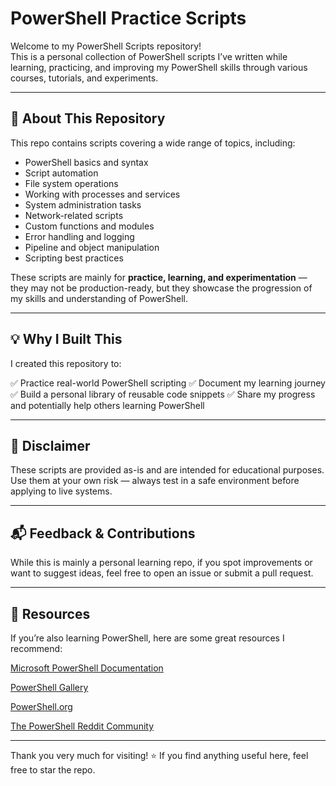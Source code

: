 # PowerShell Practice Scripts

Welcome to my PowerShell Scripts repository!  
This is a personal collection of PowerShell scripts I’ve written while learning, practicing, and improving my PowerShell skills through various courses, tutorials, and experiments.

---

## 📂 About This Repository

This repo contains scripts covering a wide range of topics, including:

- PowerShell basics and syntax
- Script automation
- File system operations
- Working with processes and services
- System administration tasks
- Network-related scripts
- Custom functions and modules
- Error handling and logging
- Pipeline and object manipulation
- Scripting best practices

These scripts are mainly for **practice, learning, and experimentation** — they may not be production-ready, but they showcase the progression of my skills and understanding of PowerShell.

---

## 💡 Why I Built This 
I created this repository to:

✅ Practice real-world PowerShell scripting
✅ Document my learning journey
✅ Build a personal library of reusable code snippets
✅ Share my progress and potentially help others learning PowerShell

---

## 📌 Disclaimer
These scripts are provided as-is and are intended for educational purposes.
Use them at your own risk — always test in a safe environment before applying to live systems.

---

## 📬 Feedback & Contributions
While this is mainly a personal learning repo, if you spot improvements or want to suggest ideas, feel free to open an issue or submit a pull request.

---

## 📖 Resources
If you’re also learning PowerShell, here are some great resources I recommend:

[Microsoft PowerShell Documentation](https://learn.microsoft.com/en-us/powershell/)

[PowerShell Gallery](https://www.powershellgallery.com/)

[PowerShell.org](https://powershell.org/)

[The PowerShell Reddit Community](https://www.reddit.com/r/PowerShell/)

---

Thank you very much for visiting! ⭐ If you find anything useful here, feel free to star the repo.
